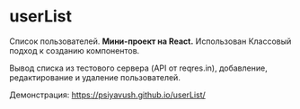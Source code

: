# userList
Список пользователей. <b>Мини-проект на React.</b> Использован Классовый подход к созданию компонентов.

Вывод списка из тестового сервера (API от reqres.in), добавление, редактирование и удаление пользователей.

Демонстрация: https://psiyavush.github.io/userList/
